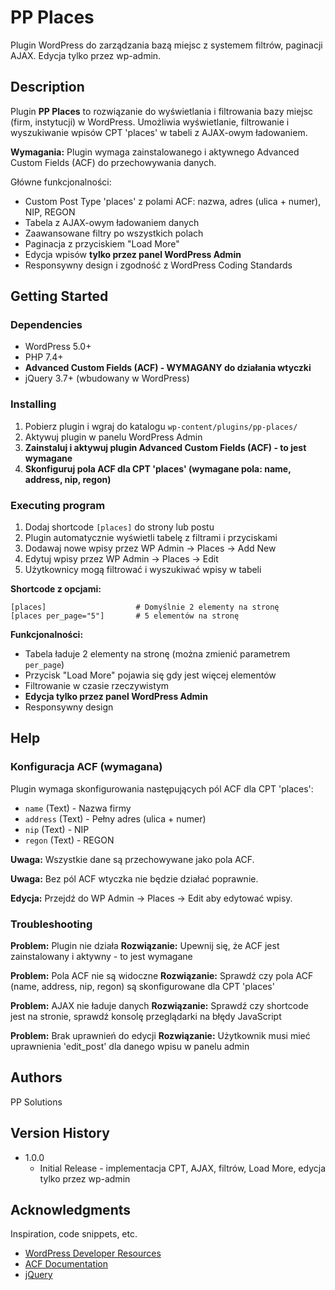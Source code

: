 # PP Places

Plugin WordPress do zarządzania bazą miejsc z systemem filtrów, paginacji AJAX. Edycja tylko przez wp-admin.

## Description

Plugin **PP Places** to rozwiązanie do wyświetlania i filtrowania bazy miejsc (firm, instytucji) w WordPress. Umożliwia wyświetlanie, filtrowanie i wyszukiwanie wpisów CPT 'places' w tabeli z AJAX-owym ładowaniem.

**Wymagania:** Plugin wymaga zainstalowanego i aktywnego Advanced Custom Fields (ACF) do przechowywania danych.

Główne funkcjonalności:
- Custom Post Type 'places' z polami ACF: nazwa, adres (ulica + numer), NIP, REGON
- Tabela z AJAX-owym ładowaniem danych
- Zaawansowane filtry po wszystkich polach
- Paginacja z przyciskiem "Load More"
- Edycja wpisów **tylko przez panel WordPress Admin**
- Responsywny design i zgodność z WordPress Coding Standards

## Getting Started

### Dependencies

* WordPress 5.0+
* PHP 7.4+
* **Advanced Custom Fields (ACF) - WYMAGANY do działania wtyczki**
* jQuery 3.7+ (wbudowany w WordPress)



### Installing

1. Pobierz plugin i wgraj do katalogu `wp-content/plugins/pp-places/`
2. Aktywuj plugin w panelu WordPress Admin
3. **Zainstaluj i aktywuj plugin Advanced Custom Fields (ACF) - to jest wymagane**
4. **Skonfiguruj pola ACF dla CPT 'places' (wymagane pola: name, address, nip, regon)**

### Executing program

1. Dodaj shortcode `[places]` do strony lub postu
2. Plugin automatycznie wyświetli tabelę z filtrami i przyciskami
3. Dodawaj nowe wpisy przez WP Admin → Places → Add New
4. Edytuj wpisy przez WP Admin → Places → Edit
5. Użytkownicy mogą filtrować i wyszukiwać wpisy w tabeli

**Shortcode z opcjami:**
```
[places]                    # Domyślnie 2 elementy na stronę
[places per_page="5"]       # 5 elementów na stronę
```

**Funkcjonalności:**
- Tabela ładuje 2 elementy na stronę (można zmienić parametrem `per_page`)
- Przycisk "Load More" pojawia się gdy jest więcej elementów
- Filtrowanie w czasie rzeczywistym
- **Edycja tylko przez panel WordPress Admin**
- Responsywny design

## Help

### Konfiguracja ACF (wymagana)

Plugin wymaga skonfigurowania następujących pól ACF dla CPT 'places':
- `name` (Text) - Nazwa firmy
- `address` (Text) - Pełny adres (ulica + numer)
- `nip` (Text) - NIP
- `regon` (Text) - REGON

**Uwaga:** Wszystkie dane są przechowywane jako pola ACF.

**Uwaga:** Bez pól ACF wtyczka nie będzie działać poprawnie.

**Edycja:** Przejdź do WP Admin → Places → Edit aby edytować wpisy.

### Troubleshooting

**Problem:** Plugin nie działa
**Rozwiązanie:** Upewnij się, że ACF jest zainstalowany i aktywny - to jest wymagane

**Problem:** Pola ACF nie są widoczne
**Rozwiązanie:** Sprawdź czy pola ACF (name, address, nip, regon) są skonfigurowane dla CPT 'places'

**Problem:** AJAX nie ładuje danych
**Rozwiązanie:** Sprawdź czy shortcode jest na stronie, sprawdź konsolę przeglądarki na błędy JavaScript

**Problem:** Brak uprawnień do edycji
**Rozwiązanie:** Użytkownik musi mieć uprawnienia 'edit_post' dla danego wpisu w panelu admin

## Authors

PP Solutions  

## Version History

* 1.0.0
    * Initial Release - implementacja CPT, AJAX, filtrów, Load More, edycja tylko przez wp-admin

## Acknowledgments

Inspiration, code snippets, etc.
* [WordPress Developer Resources](https://developer.wordpress.org/)
* [ACF Documentation](https://www.advancedcustomfields.com/resources/)
* [jQuery](https://jquery.com/)
